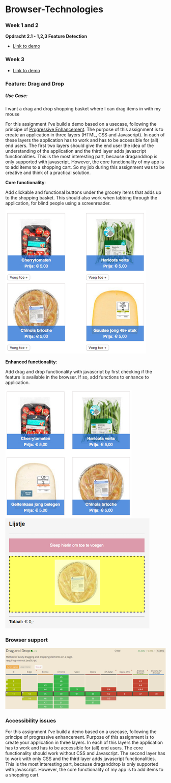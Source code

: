 # Browser-Technologies

### Week 1 and 2

**Opdracht 2.1 - 1,2,3 Feature Detection**

* [Link to demo](https://strexx.github.io/Browser-Technologies/week2/index.html)

### Week 3

* [Link to demo](https://strexx.github.io/Browser-Technologies/week3/index.html)

### Feature: Drag and Drop

##### Use Case: 
I want a drag and drop shopping basket where I can drag items in with my mouse

For this assignment I've build a demo based on a usecase, following the principe of [Progressive Enhancement](https://en.wikipedia.org/wiki/Progressive_enhancement). The purpose of this assignment is to create an application in three layers (HTML, CSS and Javascript). In each of these layers the application has to work and has to be accessible for (all) end users. The first two layers should give the end user the idea of the understanding of the application and the third layer adds javascript functionalities. This is the most interesting part, because draganddrop is only supported with javascript. However, the core functionality of my app is to add items to a shopping cart. So my job during this assignment was to be creative and think of a practical solution.

**Core functionality**: 

Add clickable and functional buttons under the grocery items that adds up to the shopping basket. This should also work when tabbing through the application, for blind people using a screenreader.

![Without drag and drop](readme/without_draganddrop.png)

**Enhanced functionality**: 

Add drag and drop functionality with javascript by first checking if the feature is available in the browser. If so, add functions to enhance to application.

![With drag and drop](readme/with_draganddrop.png) ![While dragging](readme/dragintofield.png)

### Browser support

![CanIUse](readme/caniuse_draganddrop.png)

### Accessibility issues

For this assignment I've build a demo based on a usecase, following the principe of progressive enhancement. Purpose of this assignment is to create your application in three layers. In each of this layers the application has to work and has to be accessible for (all) end users. The core functionality should work without CSS and Javascript. The second layer has to work with only CSS and the third layer adds javascript functionalities. This is the most interesting part, because draganddrop is only supported with javascript. However, the core functionality of my app is to add items to a shopping cart.
